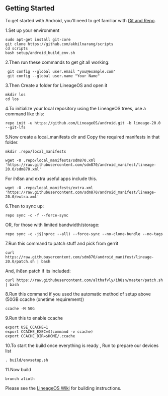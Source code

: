 Getting Started
---------------

To get started with Android, you'll need to get
familiar with [Git and Repo](https://source.android.com/source/using-repo.html).

1.Set up your environment

    sudo apt-get install git-core
    git clone https://github.com/akhilnarang/scripts
    cd scripts
    bash setup/android_build_env.sh

2.Then run these commands to get git all working:

     git config --global user.email "you@example.com"
     git config --global user.name "Your Name"

3.Then Create a folder for LineageOS and open it

    mkdir los
    cd los

4.To initialize your local repository using the LineageOS trees, use a command like this:

    repo init -u https://github.com/LineageOS/android.git -b lineage-20.0 --git-lfs

5.Now create a local_manifests dir and Copy the required manifests in that folder.

    mkdir .repo/local_manifests

    wget -O .repo/local_manifests/sdm870.xml 'https://raw.githubusercontent.com/sdm870/android_manifest/lineage-20.0/sdm870.xml'

For ih8sn and extra useful apps include this.

    wget -O .repo/local_manifests/extra.xml 'https://raw.githubusercontent.com/sdm870/android_manifest/lineage-20.0/extra.xml'

6.Then to sync up:

    repo sync -c -f --force-sync

OR, for those with limited bandwidth/storage:

    repo sync -c -j$(nproc --all) --force-sync --no-clone-bundle --no-tags

7.Run this command to patch stuff and pick from gerrit

    curl https://raw.githubusercontent.com/sdm870/android_manifest/lineage-20.0/patch.sh | bash

And, ih8sn patch if its included:

    curl https://raw.githubusercontent.com/althafvly/ih8sn/master/patch.sh | bash

8.Run this command if you used the automatic method of setup above (50GB ccache (onetime requirement))

    ccache -M 50G
    
9.Run this to enable ccache

    export USE_CCACHE=1
    export CCACHE_EXEC=$(command -v ccache)
    export CCACHE_DIR=$HOME/.ccache

10.To start the build once everything is ready , Run to prepare our devices list

    . build/envsetup.sh

11.Now build

    brunch alioth

Please see the [LineageOS Wiki](https://wiki.lineageos.org/) for building instructions.

